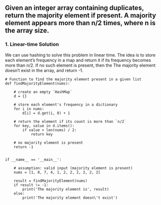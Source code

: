 ## Given an integer array containing duplicates, return the majority element if present. A majority element appears more than n/2 times, where n is the array size.

### 1. Linear-time Solution
We can use hashing to solve this problem in linear time. The idea is to store each element’s frequency in a map and return it if its frequency becomes more than n/2. If no such element is present, then the The majority element doesn’t exist in the array, and return -1.

```
# Function to find the majority element present in a given list
def findMajorityElement(nums):
 
    # create an empty `HashMap`
    d = {}
 
    # store each element's frequency in a dictionary
    for i in nums:
        d[i] = d.get(i, 0) + 1
 
    # return the element if its count is more than `n/2`
    for key, value in d.items():
        if value > len(nums) / 2:
            return key
 
    # no majority element is present
    return -1
 
 
if __name__ == '__main__':
 
    # assumption: valid input (majority element is present)
    nums = [1, 8, 7, 4, 1, 2, 2, 2, 2, 2, 2]
 
    result = findMajorityElement(nums)
    if result != -1:
        print('The majority element is', result)
    else:
        print('The majority element doesn\'t exist')
```